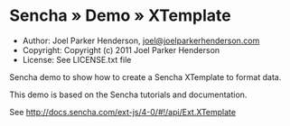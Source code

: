 # Sencha » Demo » XTemplate

  * Author: Joel Parker Henderson, joel@joelparkerhenderson.com
  * Copyright: Copyright (c) 2011 Joel Parker Henderson
  * License: See LICENSE.txt file

Sencha demo to show how to create a Sencha XTemplate to format data.

This demo is based on the Sencha tutorials and documentation.

See http://docs.sencha.com/ext-js/4-0/#!/api/Ext.XTemplate